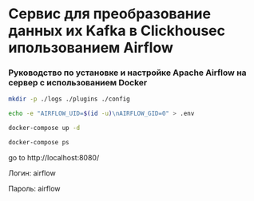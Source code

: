 # Cервис для преобразование данных их Kafka в Clickhouseс ипользованием Airflow


### Руководство по установке и настройке Apache Airflow на сервер с использованием Docker


```Bash
mkdir -p ./logs ./plugins ./config
```

```Bash
echo -e "AIRFLOW_UID=$(id -u)\nAIRFLOW_GID=0" > .env
```

```Bash
docker-compose up -d
```

```Bash
docker-compose ps
```

go to http://localhost:8080/

Логин: airflow

Пароль: airflow
